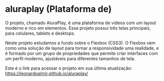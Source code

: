 # aluraplay (Plataforma de)

O projeto, chamado AluraPlay, é uma plataforma de vídeos com um layout moderno e rico em elementos. Esse projeto possui três telas principais, para celulares, tablets e desktops.

Neste projeto estudamos a fundo sobre o Flexbox (CSS3). O Flexbox vem como uma solução de layout para tornar a responsividade uma realidade, e é formado por um grupo de propriedades que permite criar interfaces com um perfil moderno, ajustáveis para diferentes tamanhos de tela.

Este é o link para acessar o projeto em sua última atualização:
https://leonardoalmir.github.io/aluraplay/
